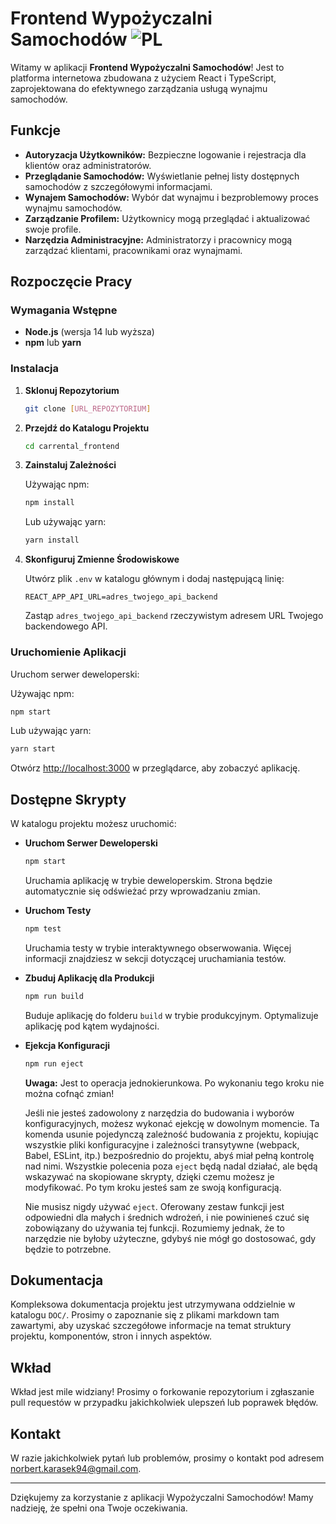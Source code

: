 # Frontend Wypożyczalni Samochodów ![PL](https://img.shields.io/badge/-PL-red)

Witamy w aplikacji **Frontend Wypożyczalni Samochodów**! Jest to platforma internetowa zbudowana z użyciem React i TypeScript, zaprojektowana do efektywnego zarządzania usługą wynajmu samochodów.

## Funkcje

- **Autoryzacja Użytkowników:** Bezpieczne logowanie i rejestracja dla klientów oraz administratorów.
- **Przeglądanie Samochodów:** Wyświetlanie pełnej listy dostępnych samochodów z szczegółowymi informacjami.
- **Wynajem Samochodów:** Wybór dat wynajmu i bezproblemowy proces wynajmu samochodów.
- **Zarządzanie Profilem:** Użytkownicy mogą przeglądać i aktualizować swoje profile.
- **Narzędzia Administracyjne:** Administratorzy i pracownicy mogą zarządzać klientami, pracownikami oraz wynajmami.

## Rozpoczęcie Pracy

### Wymagania Wstępne

- **Node.js** (wersja 14 lub wyższa)
- **npm** lub **yarn**

### Instalacja

1. **Sklonuj Repozytorium**

   ```bash
   git clone [URL_REPOZYTORIUM]
   ```

2. **Przejdź do Katalogu Projektu**

   ```bash
   cd carrental_frontend
   ```

3. **Zainstaluj Zależności**

   Używając npm:

   ```bash
   npm install
   ```

   Lub używając yarn:

   ```bash
   yarn install
   ```

4. **Skonfiguruj Zmienne Środowiskowe**

   Utwórz plik `.env` w katalogu głównym i dodaj następującą linię:

   ```env
   REACT_APP_API_URL=adres_twojego_api_backend
   ```

   Zastąp `adres_twojego_api_backend` rzeczywistym adresem URL Twojego backendowego API.

### Uruchomienie Aplikacji

Uruchom serwer deweloperski:

Używając npm:

```bash
npm start
```

Lub używając yarn:

```bash
yarn start
```

Otwórz [http://localhost:3000](http://localhost:3000) w przeglądarce, aby zobaczyć aplikację.

## Dostępne Skrypty

W katalogu projektu możesz uruchomić:

- **Uruchom Serwer Deweloperski**

  ```bash
  npm start
  ```

  Uruchamia aplikację w trybie deweloperskim. Strona będzie automatycznie się odświeżać przy wprowadzaniu zmian.

- **Uruchom Testy**

  ```bash
  npm test
  ```

  Uruchamia testy w trybie interaktywnego obserwowania. Więcej informacji znajdziesz w sekcji dotyczącej uruchamiania testów.

- **Zbuduj Aplikację dla Produkcji**

  ```bash
  npm run build
  ```

  Buduje aplikację do folderu `build` w trybie produkcyjnym. Optymalizuje aplikację pod kątem wydajności.

- **Ejekcja Konfiguracji**

  ```bash
  npm run eject
  ```

  **Uwaga:** Jest to operacja jednokierunkowa. Po wykonaniu tego kroku nie można cofnąć zmian!

  Jeśli nie jesteś zadowolony z narzędzia do budowania i wyborów konfiguracyjnych, możesz wykonać ejekcję w dowolnym momencie. Ta komenda usunie pojedynczą zależność budowania z projektu, kopiując wszystkie pliki konfiguracyjne i zależności transytywne (webpack, Babel, ESLint, itp.) bezpośrednio do projektu, abyś miał pełną kontrolę nad nimi. Wszystkie polecenia poza `eject` będą nadal działać, ale będą wskazywać na skopiowane skrypty, dzięki czemu możesz je modyfikować. Po tym kroku jesteś sam ze swoją konfiguracją.

  Nie musisz nigdy używać `eject`. Oferowany zestaw funkcji jest odpowiedni dla małych i średnich wdrożeń, i nie powinieneś czuć się zobowiązany do używania tej funkcji. Rozumiemy jednak, że to narzędzie nie byłoby użyteczne, gdybyś nie mógł go dostosować, gdy będzie to potrzebne.

## Dokumentacja

Kompleksowa dokumentacja projektu jest utrzymywana oddzielnie w katalogu `DOC/`. Prosimy o zapoznanie się z plikami markdown tam zawartymi, aby uzyskać szczegółowe informacje na temat struktury projektu, komponentów, stron i innych aspektów.

## Wkład

Wkład jest mile widziany! Prosimy o forkowanie repozytorium i zgłaszanie pull requestów w przypadku jakichkolwiek ulepszeń lub poprawek błędów.


## Kontakt

W razie jakichkolwiek pytań lub problemów, prosimy o kontakt pod adresem [norbert.karasek94@gmail.com](mailto:kontakt@wypozyczalnia.pl).

---

Dziękujemy za korzystanie z aplikacji Wypożyczalni Samochodów! Mamy nadzieję, że spełni ona Twoje oczekiwania.
